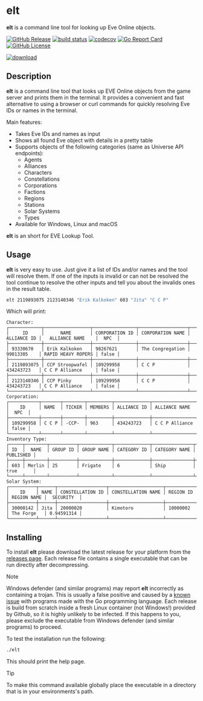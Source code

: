 # elt

**elt** is a command line tool for looking up Eve Online objects.

[![GitHub Release](https://img.shields.io/github/v/release/ErikKalkoken/elt)](https://github.com/ErikKalkoken/elt/elt)
[![build status](https://github.com/ErikKalkoken/elt/actions/workflows/go.yml/badge.svg)](https://github.com/ErikKalkoken/elt/actions/workflows/go.yml)
[![codecov](https://codecov.io/gh/ErikKalkoken/elt/graph/badge.svg?token=vEFFr2HDZ9)](https://codecov.io/gh/ErikKalkoken/elt)
[![Go Report Card](https://goreportcard.com/badge/github.com/ErikKalkoken/elt)](https://goreportcard.com/report/github.com/ErikKalkoken/elt)
[![GitHub License](https://img.shields.io/github/license/ErikKalkoken/elt)](https://github.com/ErikKalkoken/elt?tab=MIT-1-ov-file#readme)

[![download](https://github.com/user-attachments/assets/c8de336f-8c42-4501-86bb-dbc9c66db1f0)](https://github.com/ErikKalkoken/elt/releases/latest)

## Description

**elt** is a command line tool that looks up EVE Online objects from the game server and prints them in the terminal. It provides a convenient and fast alternative to using a browser or curl commands for quickly resolving Eve IDs or names in the terminal.

Main features:

- Takes Eve IDs and names as input
- Shows all found Eve object with details in a pretty table
- Supports objects of the following categories (same as Universe API endpoints):
  - Agents
  - Alliances
  - Characters
  - Constellations
  - Corporations
  - Factions
  - Regions
  - Stations
  - Solar Systems
  - Types
- Available for Windows, Linux and macOS

**elt** is an short for EVE Lookup Tool.

## Usage

**elt** is very easy to use. Just give it a list of IDs and/or names and the tool will resolve them. If one of the inputs is invalid or can not be resolved the tool continue to resolve the other inputs and tell you about the invalids ones in the result table.

```sh
elt 2119893075 2123140346 "Erik Kalkoken" 603 "Jita" "C C P"
```

Which will print:

```plain
Character:
┌────────────┬─────────────────┬────────────────┬──────────────────┬─────────────┬────────────────────┬───────┐
│     ID     │      NAME       │ CORPORATION ID │ CORPORATION NAME │ ALLIANCE ID │   ALLIANCE NAME    │  NPC  │
├────────────┼─────────────────┼────────────────┼──────────────────┼─────────────┼────────────────────┼───────┤
│ 93330670   │ Erik Kalkoken   │ 98267621       │ The Congregation │ 99013305    │ RAPID HEAVY ROPERS │ false │
├────────────┼─────────────────┼────────────────┼──────────────────┼─────────────┼────────────────────┼───────┤
│ 2119893075 │ CCP Stroopwafel │ 109299958      │ C C P            │ 434243723   │ C C P Alliance     │ false │
├────────────┼─────────────────┼────────────────┼──────────────────┼─────────────┼────────────────────┼───────┤
│ 2123140346 │ CCP Pinky       │ 109299958      │ C C P            │ 434243723   │ C C P Alliance     │ false │
└────────────┴─────────────────┴────────────────┴──────────────────┴─────────────┴────────────────────┴───────┘
Corporation:
┌───────────┬───────┬────────┬─────────┬─────────────┬────────────────┬───────┐
│    ID     │ NAME  │ TICKER │ MEMBERS │ ALLIANCE ID │ ALLIANCE NAME  │  NPC  │
├───────────┼───────┼────────┼─────────┼─────────────┼────────────────┼───────┤
│ 109299958 │ C C P │ -CCP-  │ 963     │ 434243723   │ C C P Alliance │ false │
└───────────┴───────┴────────┴─────────┴─────────────┴────────────────┴───────┘
Inventory Type:
┌─────┬────────┬──────────┬────────────┬─────────────┬───────────────┬───────────┐
│ ID  │  NAME  │ GROUP ID │ GROUP NAME │ CATEGORY ID │ CATEGORY NAME │ PUBLISHED │
├─────┼────────┼──────────┼────────────┼─────────────┼───────────────┼───────────┤
│ 603 │ Merlin │ 25       │ Frigate    │ 6           │ Ship          │ true      │
└─────┴────────┴──────────┴────────────┴─────────────┴───────────────┴───────────┘
Solar System:
┌──────────┬──────┬──────────────────┬────────────────────┬───────────┬─────────────┬────────────┐
│    ID    │ NAME │ CONSTELLATION ID │ CONSTELLATION NAME │ REGION ID │ REGION NAME │  SECURITY  │
├──────────┼──────┼──────────────────┼────────────────────┼───────────┼─────────────┼────────────┤
│ 30000142 │ Jita │ 20000020         │ Kimotoro           │ 10000002  │ The Forge   │ 0.94591314 │
└──────────┴──────┴──────────────────┴────────────────────┴───────────┴─────────────┴────────────┘
```

## Installing

To install **elt** please download the latest release for your platform from the [releases page](https://github.com/ErikKalkoken/elt/releases). Each release file contains a single executable that can be run directly after decompressing.

> [!NOTE]
> Windows defender (and similar programs) may report **elt** incorrectly as containing a trojan. This is usually a false positive and caused by a [known issue](https://github.com/microsoft/go/issues/1255) with programs made with the Go programming language. Each release is build from scratch inside a fresh Linux container (not Windows!) provided by Github, so it is highly unlikely to be infected. If this happens to you, please exclude the executable from Windows defender (and similar programs) to proceed.

To test the installation run the following:

```sh
./elt
```

This should print the help page.

> [!TIP]
> To make this command available globally place the executable in a directory that is in your environments's path.
